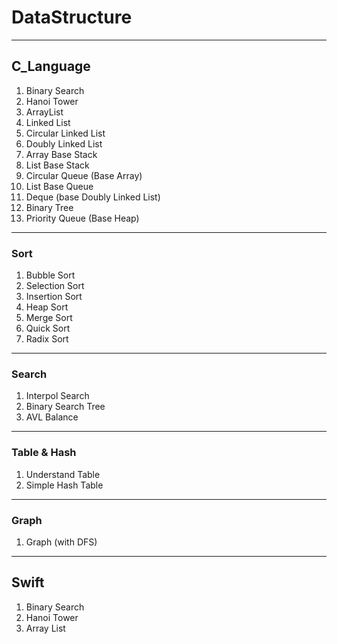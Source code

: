 # DataStructure

---

## C_Language

1. Binary Search
2. Hanoi Tower
3. ArrayList
4. Linked List
5. Circular Linked List
6. Doubly Linked List
7. Array Base Stack
8. List Base Stack
9. Circular Queue (Base Array)
10. List Base Queue
11. Deque (base Doubly Linked List)
12. Binary Tree
13. Priority Queue (Base Heap)

---
### Sort
1. Bubble Sort
2. Selection Sort
3. Insertion Sort
4. Heap Sort
5. Merge Sort
6. Quick Sort
7. Radix Sort

---
### Search
1. Interpol Search
2. Binary Search Tree
3. AVL Balance

---
### Table & Hash
1. Understand Table
2. Simple Hash Table

---
### Graph
1. Graph (with DFS)



---
## Swift
1. Binary Search
2. Hanoi Tower
3. Array List
